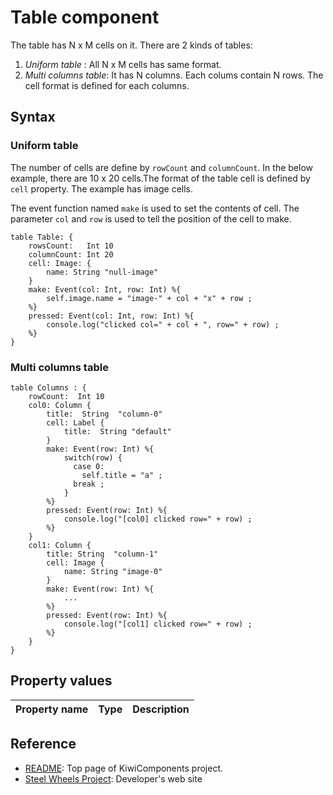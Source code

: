 # Table component
The table has N x M cells on it. 
There are 2 kinds of tables:

1. *Uniform table* : All N x M cells has same format. 
2. *Multi columns  table*: It has N columns. Each colums contain N rows. The cell format is defined for each columns.

## Syntax

### Uniform table
The number of cells are define by `rowCount` and `columnCount`.
In the below example, there are 10 x 20 cells.The format of the table cell is defined by `cell` property. The example has image cells.

The event function named `make` is used to set the contents of cell. The parameter `col` and `row` is used to tell the position of the cell to make.
````
table Table: {
    rowsCount:   Int 10
    columnCount: Int 20
    cell: Image: {
        name: String "null-image"
    }
    make: Event(col: Int, row: Int) %{
        self.image.name = "image-" + col + "x" + row ;
    %}
    pressed: Event(col: Int, row: Int) %{
        console.log("clicked col=" + col + ", row=" + row) ;
    %}
}
````

### Multi columns table
````
table Columns : {
    rowCount:  Int 10
    col0: Column {
        title:  String  "column-0"
        cell: Label {
            title:  String "default"
        }
        make: Event(row: Int) %{
            switch(row) {
              case 0:
                self.title = "a" ;
              break ;
            }
        %}
        pressed: Event(row: Int) %{
            console.log("[col0] clicked row=" + row) ;
        %}
    }
    col1: Column {
        title: String  "column-1"
        cell: Image {
            name: String "image-0"
        }
        make: Event(row: Int) %{
            ...
        %}
        pressed: Event(row: Int) %{
            console.log("[col1] clicked row=" + row) ;
        %}
    }
}

````

## Property values
|Property name  |Type   |Description        |
|:--            |:--    |:--                | 


## Reference
* [README](https://github.com/steelwheels/KiwiCompnents): Top page of KiwiComponents project.
* [Steel Wheels Project](https://steelwheels.github.io): Developer's web site
